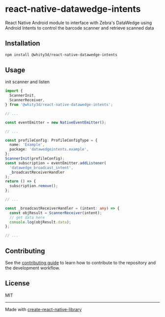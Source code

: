 # react-native-datawedge-intents

React Native Android module to interface with Zebra's DataWedge using Android Intents to control the barcode scanner and retrieve scanned data

## Installation

```sh
npm install @whity3d/react-native-datawedge-intents
```

## Usage

init scanner and listen

```ts
import {
  ScannerInit,
  ScannerReceiver,
} from '@whity3d/react-native-datawedge-intents';

// ...

const eventEmitter = new NativeEventEmitter();

// ...

const profileConfig: ProfileConfigType = {
  name: 'Example',
  package: 'datawedgeintents.example',
};
ScannerInit(profileConfig);
const subscription = eventEmitter.addListener(
  'datawedge_broadcast_intent',
  _broadcastReceiverHandler
);
return () => {
  subscription.remove();
};

// ...

const _broadcastReceiverHandler = (intent: any) => {
  const objResult = ScannerReceiver(intent);
  // get data here
  console.log(objResult.data);
};

// ...
```

## Contributing

See the [contributing guide](CONTRIBUTING.md) to learn how to contribute to the repository and the development workflow.

## License

MIT

---

Made with [create-react-native-library](https://github.com/callstack/react-native-builder-bob)
